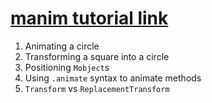 # [manim tutorial link](https://docs.manim.community/en/stable/tutorials/quickstart.html)

1. Animating a circle
2. Transforming a square into a circle
3. Positioning <code>Mobject</code>s
4. Using <code>.animate</code> syntax to animate methods
5. <code>Transform</code> vs <code>ReplacementTransform</code>
